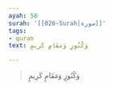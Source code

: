```yaml
---
ayah: 58
surah: '[[026-Surah|سورة]]'
tags:
- quran
text: وَكُنُوزٍ وَمَقَامٍ كَرِيمٍ

---
```

> وَكُنُوزٍ وَمَقَامٍ كَرِيمٍ
